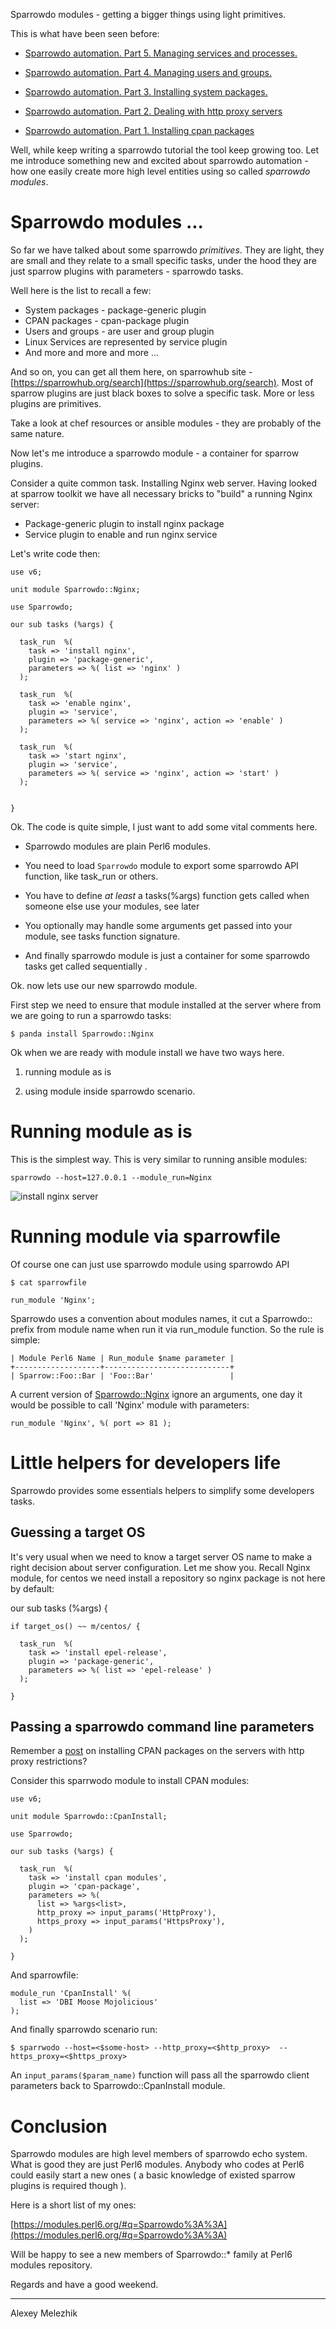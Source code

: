 Sparrowdo modules - getting a bigger things using light primitives.

This is what have been seen before:

* [Sparrowdo automation. Part 5. Managing services and processes.](http://blogs.perl.org/users/melezhik/2016/08/sparrowdo-automation-part-5-managing-services-and-processes.html)

* [Sparrowdo automation. Part 4. Managing users and groups.](http://blogs.perl.org/users/melezhik/2016/07/sparrowdo-automation-part-4-managing-users-and-groups.html)

* [Sparrowdo automation. Part 3. Installing system packages.](http://blogs.perl.org/users/melezhik/2016/07/sparrowdo-automation-part-3-installing-system-packages.html)

* [Sparrowdo automation. Part 2. Dealing with http proxy servers](http://blogs.perl.org/users/melezhik/2016/07/sparrowdo-automation-part-2-dealing-with-http-proxy-servers.html)

* [Sparrowdo automation. Part 1. Installing cpan packages](http://blogs.perl.org/users/melezhik/2016/07/sparrowdo-automation---installing-cpan-packages.html)


Well, while keep writing a sparrowdo tutorial the tool keep growing too. Let me introduce something new
and excited about sparrowdo automation - how one easily create more high level entities using so called
_sparrowdo modules_.

# Sparrowdo modules ... 

So far we have talked about some sparrowdo _primitives_. They are light, they are small and they
relate to a small specific tasks, under the hood they are just sparrow plugins with parameters -
sparrowdo tasks.


Well here is the list to recall a few:


- System packages - package-generic plugin
- CPAN packages - cpan-package plugin
- Users and groups - are user and group plugin
- Linux Services are represented by service plugin
- And more and more and more ...

And so on, you can get all them here, on sparrowhub site - [https://sparrowhub.org/search](https://sparrowhub.org/search).
Most of sparrow plugins are just black boxes to solve a specific task. More or less plugins are primitives.

Take a look at chef resources or ansible modules - they are probably of the same nature.


Now let's me introduce a sparrowdo module - a container for sparrow plugins.

Consider a quite common task. Installing Nginx web server. Having looked at sparrow toolkit we have
all necessary bricks to "build" a running Nginx server:


- Package-generic plugin to install nginx package
- Service plugin to enable and run nginx service

Let's write code then:

    use v6;
    
    unit module Sparrowdo::Nginx;
    
    use Sparrowdo;
    
    our sub tasks (%args) {
    
      task_run  %(
        task => 'install nginx',
        plugin => 'package-generic',
        parameters => %( list => 'nginx' )
      );
    
      task_run  %(
        task => 'enable nginx',
        plugin => 'service',
        parameters => %( service => 'nginx', action => 'enable' )
      );
    
      task_run  %(
        task => 'start nginx',
        plugin => 'service',
        parameters => %( service => 'nginx', action => 'start' )
      );
    
    
    }
    
Ok. The code is quite simple, I just want to add some vital comments here.

* Sparrowdo modules are plain Perl6 modules.

* You need to load `Sparrowdo` module to export some sparrowdo API function, like task\_run or others.

* You have to define _at least_ a tasks(%args) function gets called when someone else use your modules, see later

* You optionally may handle some arguments get passed into your module, see tasks function signature.


* And finally sparrowdo module is just a container for some sparrowdo tasks get called sequentially .

Ok. now lets use our new sparrowdo module.

First step we need to ensure that module installed at the server where from we are going to run a sparrowdo tasks:

    $ panda install Sparrowdo::Nginx

Ok when we are ready with module install we have two ways here. 

1. running module as is

2. using module inside sparrowdo scenario.


# Running module as is


This is the simplest way. This is very similar to running ansible modules:

    sparrowdo --host=127.0.0.1 --module_run=Nginx 

![install nginx server](https://raw.githubusercontent.com/melezhik/papers/master/nginx-module-run.png)


# Running module via sparrowfile

Of course one can just use sparrowdo module using sparrowdo API

    $ cat sparrowfile

    run_module 'Nginx';


Sparrowdo uses a convention about modules names, it cut a Sparrowdo:: prefix from module name when run it
via run\_module function.  So the rule is simple:

    | Module Perl6 Name | Run_module $name parameter |
    +-------------------+----------------------------+
    | Sparrow::Foo::Bar | 'Foo::Bar'                 |


A current version of [Sparrowdo::Nginx](https://github.com/melezhik/sparrowdo-nginx) ignore
an arguments, one day it would be possible to call 'Nginx' module with parameters:


    run_module 'Nginx', %( port => 81 );


# Little helpers for developers life

Sparrowdo provides some essentials helpers to simplify some developers tasks.

## Guessing a target OS

It's very usual when we need to know a target server OS name to make a right decision about 
server configuration. Let me show you. Recall Nginx module, for centos we need install
a repository so nginx package is not here by default:

  our sub tasks (%args) {

    if target_os() ~~ m/centos/ {
  
      task_run  %(
        task => 'install epel-release',
        plugin => 'package-generic',
        parameters => %( list => 'epel-release' )
      );
    
    }


## Passing a sparrowdo command line parameters

Remember a [post](http://blogs.perl.org/users/melezhik/2016/07/sparrowdo-automation-part-2-dealing-with-http-proxy-servers.html) on installing CPAN packages on the servers with http proxy restrictions?

Consider this sparrwodo module to install CPAN modules:


    use v6;
    
    unit module Sparrowdo::CpanInstall;
    
    use Sparrowdo;
    
    our sub tasks (%args) {
    
      task_run  %(
        task => 'install cpan modules',
        plugin => 'cpan-package',
        parameters => %( 
          list => %args<list>,
          http_proxy => input_params('HttpProxy'), 
          https_proxy => input_params('HttpsProxy'), 
        )
      );
    
    }
    
And sparrowfile:

  
    module_run 'CpanInstall' %(
      list => 'DBI Moose Mojolicious'
    );


And finally sparrowdo scenario run:


    $ sparrwodo --host=<$some-host> --http_proxy=<$http_proxy>  --https_proxy=<$https_proxy>

An `input_params($param_name)` function will pass all the sparrowdo client parameters back to Sparrowdo::CpanInstall module.


# Conclusion

Sparrowdo modules are high level members of sparrowdo echo system. What is good they are just
Perl6 modules. Anybody who codes at Perl6 could easily start a new ones ( a basic knowledge of existed sparrow plugins is required though ). 

Here is a short list of my ones:

  [https://modules.perl6.org/#q=Sparrowdo%3A%3A](https://modules.perl6.org/#q=Sparrowdo%3A%3A)


Will be happy to see a new members of Sparrowdo::* family at Perl6 modules repository.

Regards and have a good weekend.

---

Alexey Melezhik 

